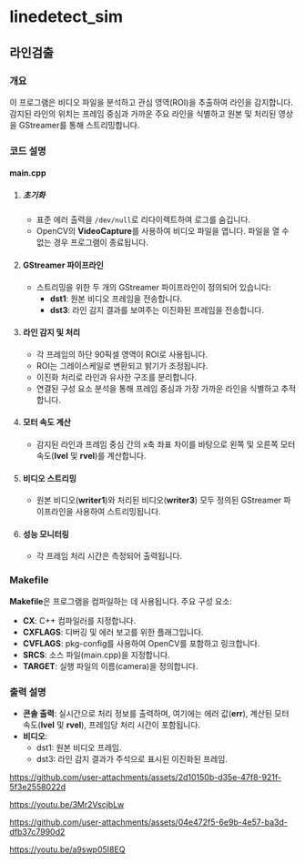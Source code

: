 # linedetect_sim

## 라인검출

### 개요
이 프로그램은 비디오 파일을 분석하고 관심 영역(ROI)을 추출하여 라인을 감지합니다. 감지된 라인의 위치는 프레임 중심과 가까운 주요 라인을 식별하고 원본 및 처리된 영상을 GStreamer를 통해 스트리밍합니다.

### 코드 설명
#### main.cpp
1. ##### 초기화
    * 표준 에러 출력을 `/dev/null`로 리다이렉트하여 로그를 숨깁니다.
    * OpenCV의 **VideoCapture**를 사용하여 비디오 파일을 엽니다. 파일을 열 수 없는 경우 프로그램이 종료됩니다.

2. #### GStreamer 파이프라인
    * 스트리밍을 위한 두 개의 GStreamer 파이프라인이 정의되어 있습니다:
        * **dst1**: 원본 비디오 프레임을 전송합니다.
        * **dst3**: 라인 감지 결과를 보여주는 이진화된 프레임을 전송합니다.

3. #### 라인 감지 및 처리
    * 각 프레임의 하단 90픽셀 영역이 ROI로 사용됩니다.
    * ROI는 그레이스케일로 변환되고 밝기가 조정됩니다.
    * 이진화 처리로 라인과 유사한 구조를 분리합니다.
    * 연결된 구성 요소 분석을 통해 프레임 중심과 가장 가까운 라인을 식별하고 추적합니다.

4. #### 모터 속도 계산
    * 감지된 라인과 프레임 중심 간의 x축 좌표 차이를 바탕으로 왼쪽 및 오른쪽 모터 속도(**lvel** 및 **rvel**)를 계산합니다.

5. #### 비디오 스트리밍
    * 원본 비디오(**writer1**)와 처리된 비디오(**writer3**) 모두 정의된 GStreamer 파이프라인을 사용하여 스트리밍됩니다.

6. #### 성능 모니터링
    * 각 프레임 처리 시간은 측정되어 출력됩니다.

### Makefile
**Makefile**은 프로그램을 컴파일하는 데 사용됩니다. 주요 구성 요소:
* **CX**: C++ 컴파일러를 지정합니다.
* **CXFLAGS**: 디버깅 및 에러 보고를 위한 플래그입니다.
* **CVFLAGS**: pkg-config를 사용하여 OpenCV를 포함하고 링크합니다.
* **SRCS**: 소스 파일(main.cpp)을 지정합니다.
* **TARGET**: 실행 파일의 이름(camera)을 정의합니다.

### 출력 설명
* **콘솔 출력**: 실시간으로 처리 정보를 출력하며, 여기에는 에러 값(**err**), 계산된 모터 속도(**lvel** 및 **rvel**), 프레임당 처리 시간이 포함됩니다.
* **비디오**:
    * dst1: 원본 비디오 프레임.
    * dst3: 라인 감지 결과가 주석으로 표시된 이진화된 프레임.



https://github.com/user-attachments/assets/2d10150b-d35e-47f8-921f-5f3e2558022d


https://youtu.be/3Mr2VscjbLw




https://github.com/user-attachments/assets/04e472f5-6e9b-4e57-ba3d-dfb37c7990d2


https://youtu.be/a9swp05I8EQ


